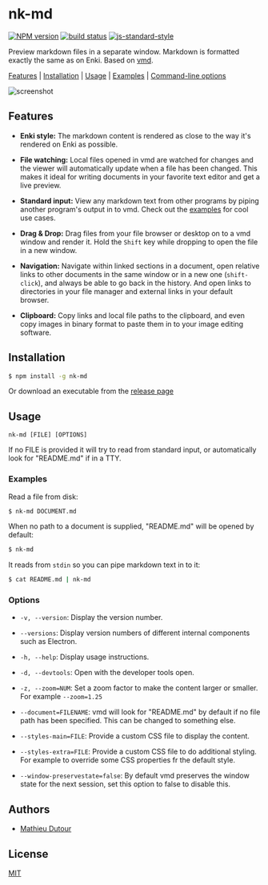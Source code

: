 # nk-md
[![NPM version][npm-image]][npm-url]
[![build status][travis-image]][travis-url]
[![js-standard-style][standard-image]][standard-url]

Preview markdown files in a separate window. Markdown is formatted exactly the
same as on Enki. Based on [vmd](https://github.com/yoshuawuyts/vmd).

[Features](#features) | [Installation](#installation) | [Usage](#usage) | [Examples](#examples) | [Command-line options](#options)

![screenshot](https://raw.githubusercontent.com/enkidevs/nk-md/master/docs/insight_screenshot.png)

## Features

 - **Enki style:** The markdown content is rendered as close to the way it's
   rendered on Enki as possible.

 - **File watching:** Local files opened in vmd are watched for changes and the
   viewer will automatically update when a file has been changed. This makes it
   ideal for writing documents in your favorite text editor and get a live
   preview.

 - **Standard input:** View any markdown text from other programs by piping
   another program's output in to vmd. Check out the [examples](#examples) for
   cool use cases.

 - **Drag & Drop:** Drag files from your file browser or desktop on to a vmd
   window and render it. Hold the `Shift` key while dropping to open the file
   in a new window.

 - **Navigation:** Navigate within linked sections in a document, open relative
   links to other documents in the same window or in a new one (`shift-click`),
   and always be able to go back in the history. And open links to directories
   in your file manager and external links in your default browser.

 - **Clipboard:** Copy links and local file paths to the clipboard, and even
   copy images in binary format to paste them in to your image editing
   software.

## Installation

```bash
$ npm install -g nk-md
```

Or download an executable from the [release page](https://github.com/enkidevs/nk-md/releases)

## Usage

```
nk-md [FILE] [OPTIONS]
```

If no FILE is provided it will try to read from standard input, or
automatically look for "README.md" if in a TTY.

### Examples

Read a file from disk:

```sh
$ nk-md DOCUMENT.md
```

When no path to a document is supplied, "README.md" will be opened by default:

```sh
$ nk-md
```

It reads from `stdin` so you can pipe markdown text in to it:

```sh
$ cat README.md | nk-md
```

### Options

 - `-v, --version`: Display the version number.

 - `--versions`: Display version numbers of different internal components such
   as Electron.

 - `-h, --help`: Display usage instructions.

 - `-d, --devtools`: Open with the developer tools open.

 - `-z, --zoom=NUM`: Set a zoom factor to make the content larger or smaller.
   For example `--zoom=1.25`

 - `--document=FILENAME`: vmd will look for "README.md" by default if no file
   path has been specified. This can be changed to something else.

 - `--styles-main=FILE`: Provide a custom CSS file to display the content.

 - `--styles-extra=FILE`: Provide a custom CSS file to do additional styling.
   For example to override some CSS properties fr the default style.

 - `--window-preservestate=false`: By default vmd preserves the window state
   for the next session, set this option to false to disable this.

## Authors

- [Mathieu Dutour](https://github.com/mathieudutour)

## License

[MIT](https://tldrlegal.com/license/mit-license)

[npm-image]: https://img.shields.io/npm/v/nk-md.svg?style=flat-square
[npm-url]: https://npmjs.org/package/nk-md
[travis-image]: https://img.shields.io/travis/enkidevs/nk-md/master.svg?style=flat-square
[travis-url]: https://travis-ci.org/enkidevs/nk-md
[downloads-image]: http://img.shields.io/npm/dm/nk-md.svg?style=flat-square
[downloads-url]: https://npmjs.org/package/nk-md
[standard-image]: https://img.shields.io/badge/code%20style-standard-brightgreen.svg?style=flat-square
[standard-url]: https://github.com/feross/standard
